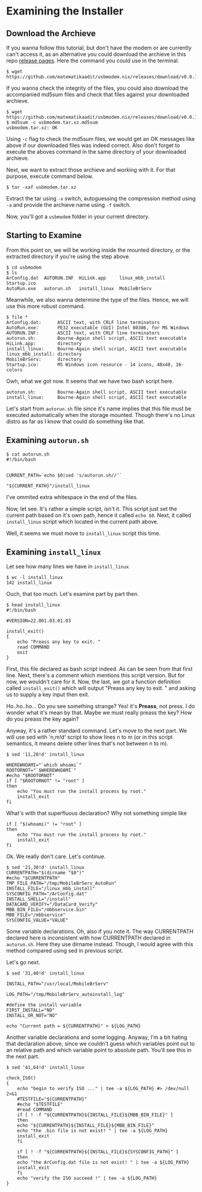 # Examining the Installer

## Download the Archieve

If you wanna follow this tutorial, but don't have the modem or are currently
can't access it, as an alternative you could download the archieve in this repo
[release pages][release]. Here the command you could use in the terminal.

    $ wget https://github.com/matematikaadit/usbmodem.nix/releases/download/v0.0.1/usbmodem.tar.xz

If you wanna check the integrity of the files, you could also download the
accompanied md5sum files and check that files against your downloaded archieve.

    $ wget https://github.com/matematikaadit/usbmodem.nix/releases/download/v0.0.1/usbmodem.tar.xz.md5sum
    $ md5sum -c usbmodem.tar.xz.md5sum
    usbmodem.tar.xz: OK

Using `-c` flag to check the md5sum files, we would get an OK messages like
above if our downloaded files was indeed correct. Also don't forget to
execute the aboves command in the same directory of your downloaded archieve.

Next, we want to extract those archieve and working with it. For that purpose,
execute command below.

    $ tar -xaf usbmodem.tar.xz

Extract the tar using `-x` switch, autoguessing the compression method using
`-a` and provide the archieve name using `-f` switch.

Now, you'll got a `usbmodem` folder in your current directory.

## Starting to Examine

From this point on, we will be working inside the mounted directory, or the
extracted directory if you're using the step above.

    $ cd usbmodem
    $ ls
    ArConfig.dat  AUTORUN.INF  HiLink.app     linux_mbb_install  Startup.ico
    AutoRun.exe   autorun.sh   install_linux  MobileBrServ

Meanwhile, we also wanna determine the type of the files. Hence, we will use
this more robust command.

    $ file *
    ArConfig.dat:      ASCII text, with CRLF line terminators
    AutoRun.exe:       PE32 executable (GUI) Intel 80386, for MS Windows
    AUTORUN.INF:       ASCII text, with CRLF line terminators
    autorun.sh:        Bourne-Again shell script, ASCII text executable
    HiLink.app:        directory
    install_linux:     Bourne-Again shell script, ASCII text executable
    linux_mbb_install: directory
    MobileBrServ:      directory
    Startup.ico:       MS Windows icon resource - 14 icons, 48x48, 16-colors

Owh, what we got now. It seems that we have two bash script here.

    autorun.sh:        Bourne-Again shell script, ASCII text executable
    install_linux:     Bourne-Again shell script, ASCII text executable

Let's start from `autorun.sh` file since it's name implies that this
file must be executed automatically when the storage mounted. Though
there's no Linux distro as far as I know that could do something like
that.

## Examining `autorun.sh`

    $ cat autorun.sh
    #!/bin/bash


    CURRENT_PATH=`echo $0|sed 's/autorun.sh//'`

    "${CURRENT_PATH}"/install_linux

I've ommited extra whitespace in the end of the files.

Now, let see. It's rather a simple script, isn't it. This script just
set the current path based on it's own path, hence it called `echo $0`.
Next, it called `install_linux` script which located in the current path
above.

Well, it seems we must move to `install_linux` script this time.

## Examining `install_linux`

Let see how many lines we have in `install_linux`

    $ wc -l install_linux
    142 install_linux

Ouch, that too much. Let's examine part by part then.

    $ head install_linux
    #!/bin/bash

    #VERSION=22.001.03.01.03

    install_exit()
    {
        echo "Preass any key to exit. "
        read COMMAND
        exit
    }

First, this file declared as bash script indeed. As can be seen
from that first line. Next, there's a comment which mentions
this script version. But for now, we wouldn't care for it.
Now, the last, we got a function definition called `install_exit()`
which will output "Preass any key to exit. " and asking us
to supply a key input then exit.

Ho..ho..ho... Do you see something strange? Yes! it's **Preass**, not
press. I do wonder what it's mean by that. Maybe we must really preass
the key? How do you preass the key again?

Anyway, it's a rather standard command. Let's move to the next part.
We will use sed with 'n,m!d' script to show lines n to m (or in this
script semantics, it means delete other lines that's not between n to
m).

    $ sed '11,20!d' install_linux

    WHEREWHOAMI="`which whoami`"
    ROOTORNOT="`$WHEREWHOAMI`"
    #echo "$ROOTORNOT"
    if [ "$ROOTORNOT" != "root" ]
    then
        echo "You must run the install process by root."
        install_exit
    fi

What's with that superfluous declaration? Why not something simple like

    if [ "$(whoami)" != "root" ]
    then
        echo "You must run the install process by root."
        install_exit
    fi

Ok. We really don't care. Let's continue.

    $ sed '21,30!d' install_linux
    CURRENTPATH="$(dirname "$0")"
    #echo "$CURRENTPATH"
    TMP_FILE_PATH="/tmp/MobileBrServ_AutoRun"
    INSTALL_FILE="/linux_mbb_install"
    SYSCONFIG_PATH="/ArConfig.dat"
    INSTALL_SHELL="/install"
    DATACARD_VERIFY="/DataCard_Verify"
    MBB_BIN_FILE="/mbbservice.bin"
    MBB_FILE="/mbbservice"
    SYSCONFIG_VALUE="VALUE"

Some variable declarations. Oh, also if you note it. The way CURRENTPATH declared
here is inconsistent with how CURRENTPATH declared in `autorun.sh`. Here they
use dirname instead. Though, I would agree with this method compared using sed in
previous script.

Let's go next.

    $ sed '31,40!d' install_linux

    INSTALL_PATH="/usr/local/MobileBrServ"

    LOG_PATH="/tmp/MobileBrServ_autoinstall_log"

    #define the install variable
    FIRST_INSTALL="NO"
    INSTALL_OR_NOT="NO"

    echo "Current path = ${CURRENTPATH}" > ${LOG_PATH}

Another variable declarations and some logging. Anyway, I'm a bit hating that
declaration above, since we couldn't guess which variables point out to an
relative path and which variable point to absolute path. You'll see this in
the next part.

    $ sed '41,64!d' install_linux

    check_ISO()
    {
        echo "begin to verify ISO ..." | tee -a ${LOG_PATH} #> /dev/null 2>&1
        #TESTFILE="${CURRENTPATH}"
        #echo "$TESTFILE"
        #read COMMAND
        if [ ! -f "${CURRENTPATH}${INSTALL_FILE}${MBB_BIN_FILE}" ]
        then
        echo "${CURRENTPATH}${INSTALL_FILE}${MBB_BIN_FILE}"
        echo "the .bin file is not exist! " | tee -a ${LOG_PATH}
        install_exit
        fi

        if [ ! -f "${CURRENTPATH}${INSTALL_FILE}${SYSCONFIG_PATH}" ]
        then
        echo "the ArConfig.dat file is not exist! " | tee -a ${LOG_PATH}
        install_exit
        fi
        echo "verify the ISO succeed !" | tee -a ${LOG_PATH}
    }

[release]: https://github.com/matematikaadit/usbmodem.nix/releases/

<!--
vim:sw=4:sts=4:et:ai:bs=indent,eol,start:
-->
